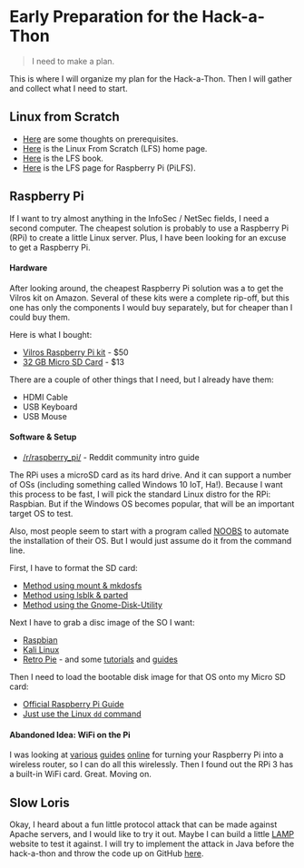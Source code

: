 # Early Preparation for the Hack-a-Thon

> I need to make a plan.

This is where I will organize my plan for the Hack-a-Thon. Then I will gather and collect what I need to start.


## Linux from Scratch

* [Here](http://www.linuxfromscratch.org/lfs/view/stable/prologue/prerequisites.html) are some thoughts on prerequisites.
* [Here](http://www.linuxfromscratch.org) is the Linux From Scratch (LFS) home page.
* [Here](http://www.linuxfromscratch.org/lfs/view/development/) is the LFS book.
* [Here](http://intestinate.com/pilfs/guide.html) is the LFS page for Raspberry Pi (PiLFS).



## Raspberry Pi

If I want to try almost anything in the InfoSec / NetSec fields, I need a second computer. The cheapest solution is probably to use a Raspberry Pi (RPi) to create a little Linux server. Plus, I have been looking for an excuse to get a Raspberry Pi.


#### Hardware

After looking around, the cheapest Raspberry Pi solution was a to get the Vilros kit on Amazon. Several of these kits were a complete rip-off, but this one has only the components I would buy separately, but for cheaper than I could buy them.

Here is what I bought:

* [Vilros Raspberry Pi kit](https://www.amazon.com/gp/product/B01D92SSX6) - $50
* [32 GB Micro SD Card](https://www.amazon.com/gp/product/B06XWN9Q99) - $13

There are a couple of other things that I need, but I already have them:

* HDMI Cable
* USB Keyboard
* USB Mouse


#### Software & Setup

* [/r/raspberry_pi/](https://www.reddit.com/r/raspberry_pi/comments/41vbs8/new_persons_guide_to_the_pi_and_updated_example/) - Reddit community intro guide

The RPi uses a microSD card as its hard drive. And it can support a number of OSs (including something called Windows 10 IoT, Ha!). Because I want this process to be fast, I will pick the standard Linux distro for the RPi: Raspbian. But if the Windows OS becomes popular, that will be an important target OS to test.

Also, most people seem to start with a program called [NOOBS](https://www.raspberrypi.org/documentation/installation/noobs.md) to automate the installation of their OS.  But I would just assume do it from the command line.

First, I have to format the SD card:

* [Method using mount & mkdosfs](https://www.techwalla.com/articles/format-sd-card-linux)
* [Method using lsblk & parted](http://www.cio.com/article/3176034/linux/how-to-format-an-sd-card-in-linux.html)
* [Method using the Gnome-Disk-Utility](https://askubuntu.com/questions/44557/how-to-format-partition-sd-card)

Next I have to grab a disc image of the SO I want:

* [Raspbian](https://www.raspberrypi.org/downloads/raspbian/)
* [Kali Linux](https://www.offensive-security.com/kali-linux-arm-images/)
* [Retro Pie](https://retropie.org.uk/download/) - and some [tutorials](https://www.youtube.com/playlist?list=PLyPLRL6HIOqqXNmP2t19y0rphpiedNwNS) and [guides](https://github.com/RetroPie/RetroPie-Setup)

Then I need to load the bootable disk image for that OS onto my Micro SD card:

* [Official Raspberry Pi Guide](https://www.raspberrypi.org/documentation/installation/installing-images/linux.md)
* [Just use the Linux `dd` command](https://askubuntu.com/questions/179437/how-can-i-burn-a-raspberry-pi-image-to-sd-card-from-ubuntu)


#### Abandoned Idea: WiFi on the Pi

I was looking at [various](http://raspberrypihq.com/how-to-turn-a-raspberry-pi-into-a-wifi-router/) [guides](https://pimylifeup.com/raspberry-pi-wireless-access-point/) [online](https://jacobsalmela.com/2014/05/19/raspberry-pi-and-routing-turning-a-pi-into-a-router/) for turning your Raspberry Pi into a wireless router, so I can do all this wirelessly. Then I found out the RPi 3 has a built-in WiFi card. Great. Moving on.


## Slow Loris

Okay, I heard about a fun little protocol attack that can be made against Apache servers, and I would like to try it out. Maybe I can build a little [LAMP](https://en.wikipedia.org/wiki/LAMP_%28software_bundle%29) website to test it against. I will try to implement the attack in Java before the hack-a-thon and throw the code up on GitHub [here](https://github.com/theJollySin/AttackTheBlock).


